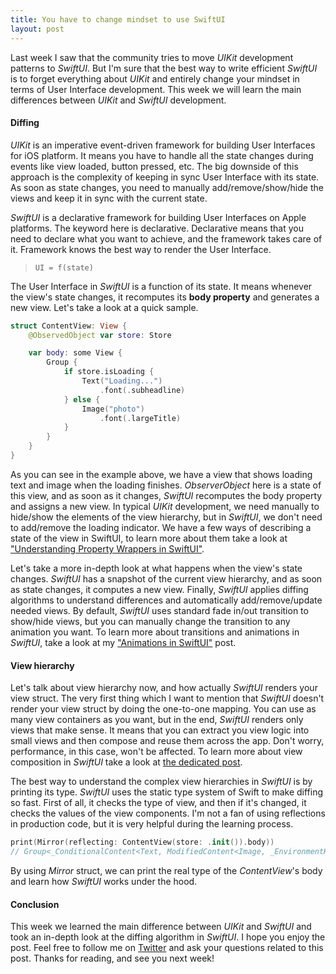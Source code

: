 ```yaml
---
title: You have to change mindset to use SwiftUI
layout: post
---
```


Last week I saw that the community tries to move *UIKit* development patterns to *SwiftUI*. But I'm sure that the best way to write efficient *SwiftUI* is to forget everything about *UIKit* and entirely change your mindset in terms of User Interface development. This week we will learn the main differences between *UIKit* and *SwiftUI* development.

#### Diffing
*UIKit* is an imperative event-driven framework for building User Interfaces for iOS platform. It means you have to handle all the state changes during events like view loaded, button pressed, etc. The big downside of this approach is the complexity of keeping in sync User Interface with its state. As soon as state changes, you need to manually add/remove/show/hide the views and keep it in sync with the current state. 

*SwiftUI* is a declarative framework for building User Interfaces on Apple platforms. The keyword here is declarative. Declarative means that you need to declare what you want to achieve, and the framework takes care of it. Framework knows the best way to render the User Interface.

> `UI = f(state)`

The User Interface in *SwiftUI* is a function of its state. It means whenever the view's state changes, it recomputes its **body property** and generates a new view. Let's take a look at a quick sample.

```swift
struct ContentView: View {
    @ObservedObject var store: Store

    var body: some View {
        Group {
            if store.isLoading {
                Text("Loading...")
                    .font(.subheadline)
            } else {
                Image("photo")
                    .font(.largeTitle)
            }
        }
    }
}
```

As you can see in the example above, we have a view that shows loading text and image when the loading finishes. *ObserverObject* here is a state of this view, and as soon as it changes, *SwiftUI* recomputes the body property and assigns a new view. In typical *UIKit* development, we need manually to hide/show the elements of the view hierarchy, but in *SwiftUI*, we don't need to add/remove the loading indicator. We have a few ways of describing a state of the view in SwiftUI, to learn more about them take a look at ["Understanding Property Wrappers in SwiftUI"](/2019/06/12/understanding-property-wrappers-in-swiftui/).

Let's take a more in-depth look at what happens when the view's state changes. *SwiftUI* has a snapshot of the current view hierarchy, and as soon as state changes, it computes a new view. Finally, *SwiftUI* applies diffing algorithms to understand differences and automatically add/remove/update needed views. By default, *SwiftUI* uses standard fade in/out transition to show/hide views, but you can manually change the transition to any animation you want. To learn more about transitions and animations in *SwiftUI*, take a look at my ["Animations in SwiftUI"](/2019/06/26/animations-in-swiftui/) post.

#### View hierarchy
Let's talk about view hierarchy now, and how actually *SwiftUI* renders your view struct. The very first thing which I want to mention that *SwiftUI* doesn't render your view struct by doing the one-to-one mapping. You can use as many view containers as you want, but in the end, *SwiftUI* renders only views that make sense. It means that you can extract you view logic into small views and then compose and reuse them across the app. Don't worry, performance, in this case, won't be affected. To learn more about view composition in *SwiftUI* take a look at [the dedicated post](/2019/10/30/view-composition-in-swiftui/).

The best way to understand the complex view hierarchies in *SwiftUI* is by printing its type. *SwiftUI* uses the static type system of Swift to make diffing so fast. First of all, it checks the type of view, and then if it's changed, it checks the values of the view components. I'm not a fan of using reflections in production code, but it is very helpful during the learning process.

```swift
print(Mirror(reflecting: ContentView(store: .init()).body))
// Group<_ConditionalContent<Text, ModifiedContent<Image, _EnvironmentKeyWritingModifier<Optional<Font>>>>>
```

By using *Mirror* struct, we can print the real type of the *ContentView*'s body and learn how *SwiftUI* works under the hood.

#### Conclusion
This week we learned the main difference between *UIKit* and *SwiftUI* and took an in-depth look at the diffing algorithm in *SwiftUI*. I hope you enjoy the post. Feel free to follow me on [Twitter](https://twitter.com/mecid) and ask your questions related to this post. Thanks for reading, and see you next week! 